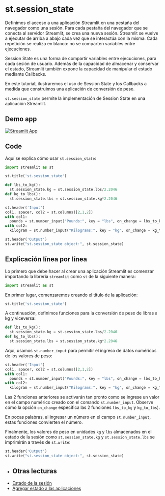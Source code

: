 # st.session_state

Definimos el acceso a una aplicación Streamlit en una pestaña del navegador como una sesión. Para cada pestaña del navegador que se conecta al servidor Streamlit, se crea una nueva sesión. Streamlit se vuelve a ejecutar de arriba a abajo cada vez que se interactúa con la misma. Cada repetición se realiza en blanco: no se comparten variables entre ejecuciones.

Session State es una forma de compartir variables entre ejecuciones, para cada sesión de usuario. Además de la capacidad de almacenar y conservar el estado, Streamlit también expone la capacidad de manipular el estado mediante Callbacks.

En este tutorial, ilustraremos el uso de Session State y los Callbacks a medida que construimos una aplicación de conversión de peso.

`st.session_state` permite la implementación de Session State en una aplicación Streamlit.

## Demo app

[![Streamlit App](https://static.streamlit.io/badges/streamlit_badge_black_white.svg)](https://share.streamlit.io/dataprofessor/st.session_state/)

## Code
Aquí se explica cómo usar `st.session_state`:
```python
import streamlit as st

st.title('st.session_state')

def lbs_to_kg():
  st.session_state.kg = st.session_state.lbs/2.2046
def kg_to_lbs():
  st.session_state.lbs = st.session_state.kg*2.2046

st.header('Input')
col1, spacer, col2 = st.columns([2,1,2])
with col1:
  pounds = st.number_input("Pounds:", key = "lbs", on_change = lbs_to_kg)
with col2:
  kilogram = st.number_input("Kilograms:", key = "kg", on_change = kg_to_lbs)

st.header('Output')
st.write("st.session_state object:", st.session_state)
```

## Explicación línea por línea
Lo primero que debe hacer al crear una aplicación Streamlit es comenzar importando la libreria `streamlit` como `st` de la siguiente manera:
```python
import streamlit as st
```

En primer lugar, comenzaremos creando el título de la aplicación:
```python
st.title('st.session_state')
```

A continuación, definimos funciones para la conversión de peso de libras a kg y viceversa:
```python
def lbs_to_kg():
  st.session_state.kg = st.session_state.lbs/2.2046
def kg_to_lbs():
  st.session_state.lbs = st.session_state.kg*2.2046
```

Aquí, usamos `st.number_input` para permitir el ingreso de datos numéricos de los valores de peso:
```python
st.header('Input')
col1, spacer, col2 = st.columns([2,1,2])
with col1:
  pounds = st.number_input("Pounds:", key = "lbs", on_change = lbs_to_kg)
with col2:
  kilogram = st.number_input("Kilograms:", key = "kg", on_change = kg_to_lbs)
```
Las 2 funciones anteriores se activarán tan pronto como se ingrese un valor en el campo numérico creado con el comando `st.number_input`. Observe cómo la opción `on_change` especifica las 2 funciones `lbs_to_kg` y `kg_to_lbs`).

En pocas palabras, al ingresar un número en el campo `st.number_input`, estas funciones convierten el número.

Finalmente, los valores de peso en unidades `kg` y `lbs` almacenados en el estado de la sesión como `st.session_state.kg` y `st.session_state.lbs` se imprimirán a través de `st.write`:
```python
st.header('Output')
st.write("st.session_state object:", st.session_state)
```

- ## Otras lecturas
- [Estado de la sesión](https://docs.streamlit.io/library/api-reference/session-state)
- [Agregar estado a las aplicaciones](https://docs.streamlit.io/library/advanced-features/session-state)
